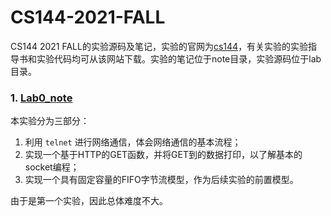 # CS144-2021-FALL
CS144 2021 FALL的实验源码及笔记，实验的官网为[cs144](https://cs144.github.io/)，有关实验的实验指导书和实验代码均可从该网站下载。实验的笔记位于note目录，实验源码位于lab目录。

### 1. [Lab0_note](https://github.com/jlu-xiurui/CS144-2021-FALL/blob/main/note/Lab%200.md) 
本实验分为三部分：

1. 利用 `telnet` 进行网络通信，体会网络通信的基本流程；
2. 实现一个基于HTTP的GET函数，并将GET到的数据打印，以了解基本的socket编程；
3. 实现一个具有固定容量的FIFO字节流模型，作为后续实验的前置模型。

由于是第一个实验，因此总体难度不大。
